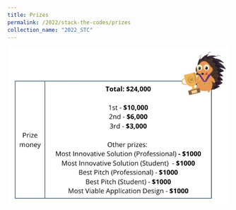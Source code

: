 ```yaml
---
title: Prizes
permalink: /2022/stack-the-codes/prizes
collection_name: "2022_STC"
---
```


![Prize Money](/images/stc/stc_prize.jpg)
